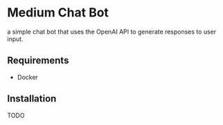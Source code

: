 # Medium Chat Bot

a simple chat bot that uses the OpenAI API to generate responses to user input.

## Requirements
- Docker

## Installation

TODO
